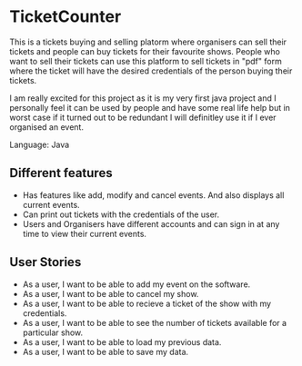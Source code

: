# TicketCounter
This is a tickets buying and selling platorm where organisers can sell their tickets
and people can buy tickets for their favourite shows. People who want to 
sell their tickets can use this platform to sell tickets in "pdf"
 form where the ticket will have the desired credentials of the person buying their tickets.

I am really excited for this project as it is my very first java project and I personally feel it 
can be used by people and have some real life help but in worst case if it turned out to be redundant I will 
definitley use it if I ever organised an event.

Language: Java
## Different features

- Has features like add, modify and cancel events. And also displays all current events.
- Can print out tickets with the credentials of the user.
- Users and Organisers have different accounts and can sign in at any time to view their current events.

## User Stories

- As a user, I want to be able to add my event on the software.
- As a user, I want to be able to cancel my show.
- As a user, I want to be able to recieve a ticket of the show with my credentials.
- As a user, I want to be able to see the number of tickets available for a particular show.
- As a user, I want to be able to load my previous data.
- As a user, I want to be able to save my data.
